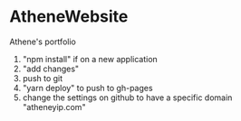 # AtheneWebsite

Athene's portfolio

1. "npm install" if on a new application
2. "add changes"
3. push to git
4. "yarn deploy" to push to gh-pages
5. change the settings on github to have a specific domain "atheneyip.com"
